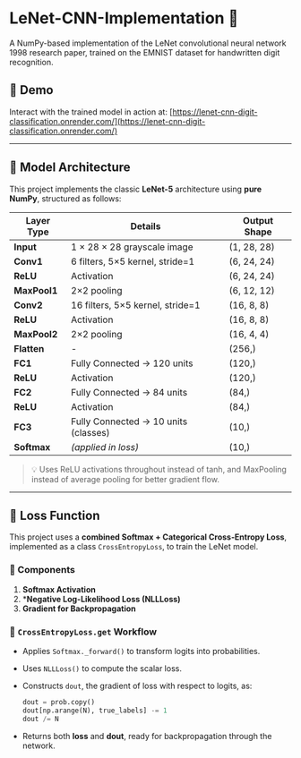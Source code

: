 
# LeNet-CNN-Implementation 🚀

A NumPy-based implementation of the LeNet convolutional neural network 1998 research paper, trained on the EMNIST dataset for handwritten digit recognition.

## 📌 Demo

Interact with the trained model in action at:
[https://lenet-cnn-digit-classification.onrender.com/](https://lenet-cnn-digit-classification.onrender.com/)

---

## 🧠 Model Architecture

This project implements the classic **LeNet-5** architecture using **pure NumPy**, structured as follows:

| Layer Type   | Details                              | Output Shape |
| ------------ | ------------------------------------ | ------------ |
| **Input**    | 1 × 28 × 28 grayscale image          | (1, 28, 28)  |
| **Conv1**    | 6 filters, 5×5 kernel, stride=1      | (6, 24, 24)  |
| **ReLU**     | Activation                           | (6, 24, 24)  |
| **MaxPool1** | 2×2 pooling                          | (6, 12, 12)  |
| **Conv2**    | 16 filters, 5×5 kernel, stride=1     | (16, 8, 8)   |
| **ReLU**     | Activation                           | (16, 8, 8)   |
| **MaxPool2** | 2×2 pooling                          | (16, 4, 4)   |
| **Flatten**  | -                                    | (256,)       |
| **FC1**      | Fully Connected → 120 units          | (120,)       |
| **ReLU**     | Activation                           | (120,)       |
| **FC2**      | Fully Connected → 84 units           | (84,)        |
| **ReLU**     | Activation                           | (84,)        |
| **FC3**      | Fully Connected → 10 units (classes) | (10,)        |
| **Softmax**  | *(applied in loss)*                  | (10,)        |

> 💡 Uses ReLU activations throughout instead of tanh, and MaxPooling instead of average pooling for better gradient flow.

---

## 🔧 Loss Function

This project uses a **combined Softmax + Categorical Cross‑Entropy Loss**, implemented as a class `CrossEntropyLoss`, to train the LeNet model.

### 🔹 Components

1. **Softmax Activation**
2. ***Negative Log-Likelihood Loss (NLLLoss)**
3. **Gradient for Backpropagation**

### 🔹 `CrossEntropyLoss.get` Workflow

* Applies `Softmax._forward()` to transform logits into probabilities.
* Uses `NLLLoss()` to compute the scalar loss.
* Constructs `dout`, the gradient of loss with respect to logits, as:

  ```python
  dout = prob.copy()
  dout[np.arange(N), true_labels] -= 1
  dout /= N
  ```
* Returns both **loss** and **dout**, ready for backpropagation through the network.




